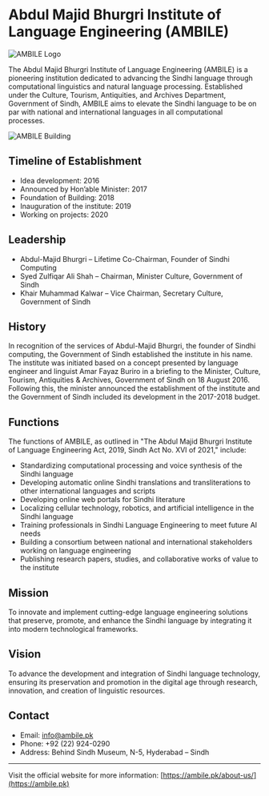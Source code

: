 # Abdul Majid Bhurgri Institute of Language Engineering (AMBILE)

![AMBILE Logo](https://ambile.pk/wp-content/uploads/2020/11/ambile_logo.png)

The Abdul Majid Bhurgri Institute of Language Engineering (AMBILE) is a pioneering institution dedicated to advancing the Sindhi language through computational linguistics and natural language processing. Established under the Culture, Tourism, Antiquities, and Archives Department, Government of Sindh, AMBILE aims to elevate the Sindhi language to be on par with national and international languages in all computational processes.

![AMBILE Building](https://ambile.pk/wp-content/uploads/2020/11/ambile-building.jpg)

## Timeline of Establishment

- Idea development: 2016  
- Announced by Hon’able Minister: 2017  
- Foundation of Building: 2018  
- Inauguration of the institute: 2019  
- Working on projects: 2020  

## Leadership

- Abdul-Majid Bhurgri – Lifetime Co-Chairman, Founder of Sindhi Computing  
- Syed Zulfiqar Ali Shah – Chairman, Minister Culture, Government of Sindh  
- Khair Muhammad Kalwar – Vice Chairman, Secretary Culture, Government of Sindh  

## History

In recognition of the services of Abdul-Majid Bhurgri, the founder of Sindhi computing, the Government of Sindh established the institute in his name. The institute was initiated based on a concept presented by language engineer and linguist Amar Fayaz Buriro in a briefing to the Minister, Culture, Tourism, Antiquities & Archives, Government of Sindh on 18 August 2016. Following this, the minister announced the establishment of the institute and the Government of Sindh included its development in the 2017-2018 budget.

## Functions

The functions of AMBILE, as outlined in "The Abdul Majid Bhurgri Institute of Language Engineering Act, 2019, Sindh Act No. XVI of 2021," include:

- Standardizing computational processing and voice synthesis of the Sindhi language  
- Developing automatic online Sindhi translations and transliterations to other international languages and scripts  
- Developing online web portals for Sindhi literature  
- Localizing cellular technology, robotics, and artificial intelligence in the Sindhi language  
- Training professionals in Sindhi Language Engineering to meet future AI needs  
- Building a consortium between national and international stakeholders working on language engineering  
- Publishing research papers, studies, and collaborative works of value to the institute  

## Mission

To innovate and implement cutting-edge language engineering solutions that preserve, promote, and enhance the Sindhi language by integrating it into modern technological frameworks.

## Vision

To advance the development and integration of Sindhi language technology, ensuring its preservation and promotion in the digital age through research, innovation, and creation of linguistic resources.

## Contact

- Email: info@ambile.pk  
- Phone: +92 (22) 924-0290  
- Address: Behind Sindh Museum, N-5, Hyderabad – Sindh  

---

Visit the official website for more information: [https://ambile.pk/about-us/](https://ambile.pk)
